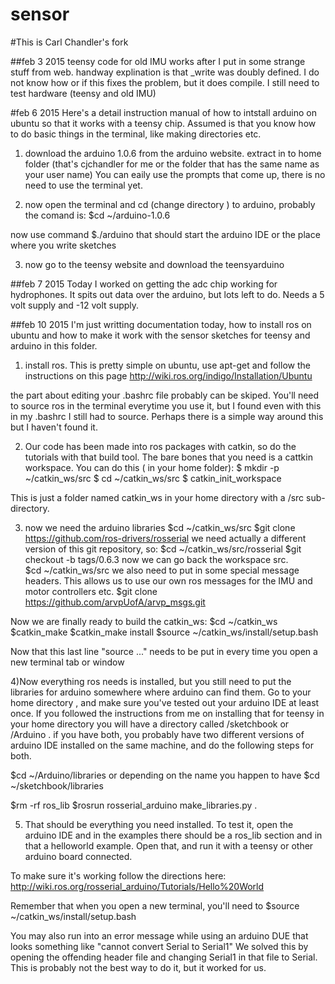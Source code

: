 # sensor

#This is Carl Chandler's fork

##feb 3 2015 
teensy code for old IMU works after I put in some strange stuff from web. handway explination is that _write was doubly defined. I do not know how or if this fixes the problem, but it does compile. I still need to test hardware (teensy and old IMU) 

#feb 6 2015 
Here's a detail instruction manual of how to intstall arduino on ubuntu so that it works with a teensy chip. Assumed is that you know how to do basic things in the terminal, like making directories etc. 

1) download the arduino 1.0.6 from the arduino website. extract in to home folder (that's cjchandler for me or the folder that has the same name as your user name) You can eaily use the prompts that come up, there is no need to use the terminal yet. 

2) now open the terminal and cd (change directory ) to arduino, probably the comand is: $cd ~/arduino-1.0.6 

now use command $./arduino 
that should start the arduino IDE or the place where you write sketches

3) now go to the teensy website and download the teensyarduino

##feb 7 2015 
Today I worked on getting the adc chip working for hydrophones. It spits out 
data over the arduino, but lots left to do. Needs a 5 volt supply and -12 volt 
supply. 


##feb 10 2015
I'm just writting documentation today, how to install ros on ubuntu and how to 
make it work with the sensor sketches for teensy and arduino in this folder.  

1) install ros. This is pretty simple on ubuntu, use apt-get and follow the 
instructions on this page  http://wiki.ros.org/indigo/Installation/Ubuntu

the part about editing your .bashrc file probably can be skiped. You'll need to
source ros in the terminal everytime you use it, but I found even with this
in my .bashrc I still had to source. Perhaps there is a simple way around this
but I haven't found it. 

2) Our code has been made into ros packages with catkin, so do the tutorials with that build tool. The bare bones that you need is a cattkin workspace. You can do this ( in your home folder):
$ mkdir -p ~/catkin_ws/src
$ cd ~/catkin_ws/src
$ catkin_init_workspace

This is just a folder named catkin_ws in your home directory  with a /src 
sub-directory. 

3) now we need the arduino libraries
$cd ~/catkin_ws/src
$git clone https://github.com/ros-drivers/rosserial
we need actually a different version of this git repository, so: 
$cd ~/catkin_ws/src/rosserial
$git checkout -b tags/0.6.3
now we can go back the workspace src.  
$cd ~/catkin_ws/src 
we also need to put in some special message headers. This allows us to use 
our own ros messages for the IMU and motor controllers etc. 
$git clone https://github.com/arvpUofA/arvp_msgs.git

Now we are finally ready to build the catkin_ws:
$cd ~/catkin_ws
$catkin_make
$catkin_make install
$source ~/catkin_ws/install/setup.bash

Now that this last line "source ..." needs to be put in every time you open 
a new terminal tab or window 

4)Now everything ros needs is installed, but you still need to put the libraries for arduino somewhere where arduino can find them. Go to your home directory , and
make sure you've tested out your arduino IDE at least once. If you followed the 
instructions from me on installing that for teensy in your home directory 
you will have a directory called /sketchbook or /Arduino . 
if you have both, you probably have two different versions of arduino IDE installed on the same machine, and do the following steps for both.

$cd ~/Arduino/libraries 
or depending on the name you happen to have 
$cd ~/sketchbook/libraries

$rm -rf ros_lib
$rosrun rosserial_arduino make_libraries.py .

5) That should be everything you need installed. To test it, open the arduino IDE and in the examples there should be a ros_lib section and in that a helloworld example. Open that, and run it with a teensy or other arduino board connected. 

To make sure it's working follow the directions here: http://wiki.ros.org/rosserial_arduino/Tutorials/Hello%20World

Remember that when you open a new terminal, you'll need to 
$source ~/catkin_ws/install/setup.bash

You may also run into an error message while using an arduino DUE that looks something like "cannot convert Serial to Serial1" 
We solved this by opening the offending header file and changing Serial1 in that file to Serial. This is probably not the best way to do it, but it worked for us. 